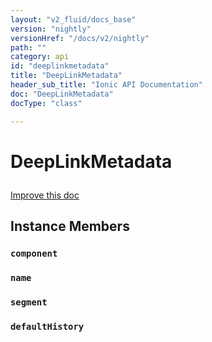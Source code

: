 ```yaml
---
layout: "v2_fluid/docs_base"
version: "nightly"
versionHref: "/docs/v2/nightly"
path: ""
category: api
id: "deeplinkmetadata"
title: "DeepLinkMetadata"
header_sub_title: "Ionic API Documentation"
doc: "DeepLinkMetadata"
docType: "class"

---
```










<h1 class="api-title">
<a class="anchor" name="deep-link-metadata" href="#deep-link-metadata"></a>

DeepLinkMetadata





</h1>

<a class="improve-v2-docs" href="http://github.com/driftyco/ionic/edit/master//src/navigation/nav-util.ts#L92">
Improve this doc
</a>










<!-- @usage tag -->


<!-- @property tags -->



<!-- instance methods on the class -->

<h2><a class="anchor" name="instance-members" href="#instance-members"></a>Instance Members</h2>

<div id="component"></div>

<h3>
<a class="anchor" name="component" href="#component"></a>
<code>component</code>
  

</h3>












<div id="name"></div>

<h3>
<a class="anchor" name="name" href="#name"></a>
<code>name</code>
  

</h3>












<div id="segment"></div>

<h3>
<a class="anchor" name="segment" href="#segment"></a>
<code>segment</code>
  

</h3>












<div id="defaultHistory"></div>

<h3>
<a class="anchor" name="defaultHistory" href="#defaultHistory"></a>
<code>defaultHistory</code>
  

</h3>















<!-- related link --><!-- end content block -->


<!-- end body block -->


